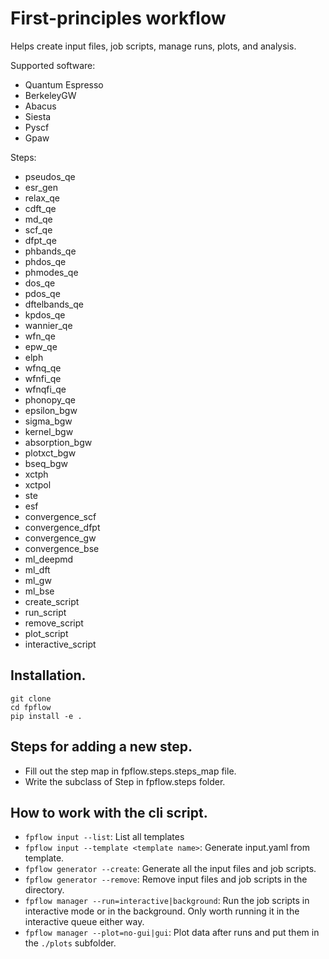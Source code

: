 # First-principles workflow

Helps create input files, job scripts, manage runs, plots, and analysis. 

Supported software:
- Quantum Espresso
- BerkeleyGW
- Abacus
- Siesta
- Pyscf
- Gpaw

Steps:
- pseudos_qe
- esr_gen
- relax_qe
- cdft_qe
- md_qe
- scf_qe
- dfpt_qe
- phbands_qe
- phdos_qe
- phmodes_qe
- dos_qe
- pdos_qe
- dftelbands_qe
- kpdos_qe
- wannier_qe
- wfn_qe
- epw_qe
- elph
- wfnq_qe
- wfnfi_qe
- wfnqfi_qe
- phonopy_qe
- epsilon_bgw
- sigma_bgw
- kernel_bgw
- absorption_bgw
- plotxct_bgw
- bseq_bgw
- xctph
- xctpol
- ste
- esf
- convergence_scf
- convergence_dfpt
- convergence_gw
- convergence_bse
- ml_deepmd
- ml_dft
- ml_gw
- ml_bse
- create_script
- run_script
- remove_script
- plot_script
- interactive_script

## Installation. 

```
git clone 
cd fpflow
pip install -e .
```


## Steps for adding a new step.
- Fill out the step map in fpflow.steps.steps_map file. 
- Write the subclass of Step in fpflow.steps folder.

## How to work with the cli script. 
- `fpflow input --list`: List all templates
- `fpflow input --template <template name>`: Generate input.yaml from template. 
- `fpflow generator --create`: Generate all the input files and job scripts.
- `fpflow generator --remove`: Remove input files and job scripts in the directory.
- `fpflow manager --run=interactive|background`: Run the job scripts in interactive mode or in the background. 
Only worth running it in the interactive queue either way.
- `fpflow manager --plot=no-gui|gui`: Plot data after runs and put them in the `./plots` subfolder. 